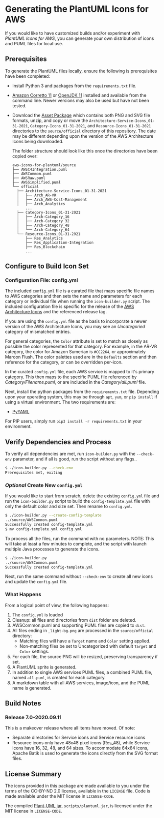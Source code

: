 <!--
Copyright 2019 Amazon.com, Inc. or its affiliates. All Rights Reserved.
SPDX-License-Identifier: MIT (For details, see https://github.com/awslabs/aws-icons-for-plantuml/blob/master/LICENSE)
-->

# Generating the PlantUML Icons for AWS

If you would like to have customized builds and/or experiment with _PlantUML Icons for AWS_, you can generate your own distribution of icons and PUML files for local use.

## Prerequisites

To generate the PlantUML files locally, ensure the following is prerequisites have been completed:

- Install Python 3 and packages from the `requirements.txt` file.
- [Amazon Corretto 11](https://docs.aws.amazon.com/corretto/latest/corretto-11-ug/downloads-list.html) or [OpenJDK 11](https://openjdk.java.net/install/) installed and available from the command line. Newer versions may also be used but have not been tested.
- Download the [Asset Package](https://aws.amazon.com/architecture/icons/) which contains both PNG and SVG file formats, unzip, and copy or move the `Architecture-Service-Icons_01-31-2021`, `Category-Icons_01-31-2021`, and `Resource-Icons_01-31-2021` directories to the `source/official` directory of this repository. The date may be different depending upon the version of the AWS Architecture Icons being downloaded.

  The folder structure should look like this once the directories have been copied over:

  ```
  aws-icons-for-plantuml/source
  ├── AWSC4Integration.puml
  ├── AWSCommon.puml
  ├── AWSRaw.puml
  ├── AWSSimplified.puml
  └── official
    ├── Architecture-Service-Icons_01-31-2021
    │   ├── Arch_AR-VR
    │   ├── Arch_AWS-Cost-Management
    │   ├── Arch_Analytics
        ...
    ├── Category-Icons_01-31-2021
    │   ├── Arch-Category_16
    │   ├── Arch-Category_32
    │   ├── Arch-Category_48
    │   └── Arch-Category_64
    └── Resource-Icons_01-31-2021
        ├── Res_Analytics
        ├── Res_Application-Integration
        ├── Res_Blockchain
        ...
  ```

## Configure to Build Icon Set

### Configuration File: config.yml

The included `config.yml` file is a curated file that maps specific file names to AWS categories and then sets the name and parameters for each category or individual file when running the `icon-builder.py` script. The included configuration file is specific for the release of the [AWS Architecture Icons](https://aws.amazon.com/architecture/icons/) and the referenced release tag.

If you are using the `config.yml` file as the basis to incorporate a newer version of the AWS Architecture Icons, you may see an _Uncategoried_ category of mismatched entries.

For general categories, the `Color` attribute is set to match as closely as possible the color represented for that category. For example, in the AR-VR category, the color for Amazon Sumerian is `#CC2264`, or approximately Maroon Flush. The color palettes used are in the `Defaults` section and then reference for the category, or can be overridden per-icon.

In the curated `config.yml` file, each AWS service is mapped to it's primary category. This then maps to the specific PUML file referenced by _Category/Filename.puml_, or are included in the _Category/all.puml_ file.

Next, install the python packages from the `requirements.txt` file. Depending upon your operating system, this may be through `apt`, `yum`, or `pip install` if using a virtual environment. The two requirements are:

- [PyYAML](https://pyyaml.org/)

For PIP users, simply run `pip3 install -r requirements.txt` in your environment.

## Verify Dependencies and Process

To verify all dependencies are met, run `icon-builder.py` with the `--check-env` parameter, and if all is good, run the script without any flags..

```bash
$ ./icon-builder.py --check-env
Prerequisites met, exiting
```

### _Optional_ Create New `config.yml`

If you would like to start from scratch, delete the existing `config.yml` file and run the `icon-builder.py` script to build the `config-template.yml` file with only the default color and size set. Then rename to `config.yml`.

```bash
$ ./icon-builder.py --create-config-template
../source/AWSCommon.puml
Successfully created config-template.yml
$ mv config-template.yml config.yml
```

To process all the files, run the command with no parameters. NOTE: This will take at least a few minutes to complete, and the script with launch multiple Java processes to generate the icons.

```bash
$ ./icon-builder.py
../source/AWSCommon.puml
Successfully created config-template.yml
```

Next, run the same command without `--check-env` to create all new icons and update the `config.yml` file.

### What Happens

From a logical point of view, the following happens:

1. The `config.yml` is loaded
1. Cleanup: all files and directories from `dist` folder are deleted.
1. AWSCommon.puml and supporting PUML files are copied to `dist`.
1. All files ending in `_light-bg.png` are processed in the `source/official` directory:
   - Matching files will have a `Target` name and `Color` setting applied.
   - Non-matching files be set to Uncategorized with default `Target` and `Color` settings.
1. For each file, the source PNG will be resized, preserving transparency if set.
1. A PlantUML sprite is generated.
1. In addition to single AWS services PUML files, a combined PUML file, named `all.puml`, is created for each category.
1. A markdown table with all AWS services, image/icon, and the PUML name is generated.

## Build Notes

### Release 7.0-2020.09.11

This is a makeover release where all items have moved. Of note:

- Separate directories for Service icons and Service resource icons
- Resource icons only have 48x48 pixel icons (Res_48), while Service icons have 16, 32, 48, and 64 sizes. To accommodate 64x64 icons, Apache Batik is used to generate the icons directly from the SVG format files.

## License Summary

The icons provided in this package are made available to you under the terms of the CC-BY-ND 2.0 license, available in the `LICENSE` file. Code is made available under the MIT license in `LICENSE-CODE`.

The compiled [Plant-UML jar](http://plantuml.com/download), `scripts/plantuml.jar`, is licensed under the MIT license in `LICENSE-CODE`.
